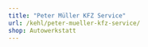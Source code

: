 ```yaml
---
title: "Peter Müller KFZ Service"
url: /kehl/peter-mueller-kfz-service/
shop: Autowerkstatt
---
```

